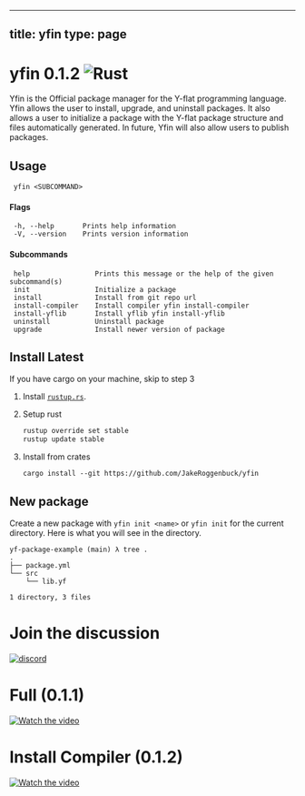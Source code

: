 
---
title: yfin
type: page
---
# yfin 0.1.2 ![Rust](https://img.shields.io/github/workflow/status/jakeroggenbuck/yfin/Rust?style=for-the-badge)

Yfin is the Official package manager for the Y-flat programming language.
Yfin allows the user to install, upgrade, and uninstall packages. It also allows a user to initialize a package with the Y-flat package structure and files automatically generated. In future, Yfin will also allow users to publish packages.

## Usage
```
 yfin <SUBCOMMAND>
```

#### Flags
```
 -h, --help       Prints help information
 -V, --version    Prints version information
```

#### Subcommands
```
 help                Prints this message or the help of the given subcommand(s)
 init                Initialize a package
 install             Install from git repo url
 install-compiler    Install compiler yfin install-compiler
 install-yflib       Install yflib yfin install-yflib
 uninstall           Uninstall package
 upgrade             Install newer version of package
```

## Install Latest
If you have cargo on your machine, skip to step 3

1. Install [`rustup.rs`](https://rustup.rs/).

2. Setup rust
   ```sh
   rustup override set stable
   rustup update stable
   ```

3. Install from crates
   ```
   cargo install --git https://github.com/JakeRoggenbuck/yfin
   ```

## New package
Create a new package with `yfin init <name>` or `yfin init` for the current directory.
Here is what you will see in the directory.
```
yf-package-example (main) λ tree .
.
├── package.yml
└── src
    └── lib.yf

1 directory, 3 files
```

# Join the discussion
<a href="https://discord.gg/v27SpPyj">![discord](https://img.shields.io/badge/Discord-7289DA?style=for-the-badge&logo=discord&logoColor=white)</a>

# Full (0.1.1)
[![Watch the video](https://i.imgur.com/nqnaLqW.png)](https://www.youtube.com/watch?v=IW0TiN3d7FI)

# Install Compiler (0.1.2)
[![Watch the video](https://i.imgur.com/iMEbOjP.png)](https://www.youtube.com/watch?v=F8Rc_zs_J1c)




